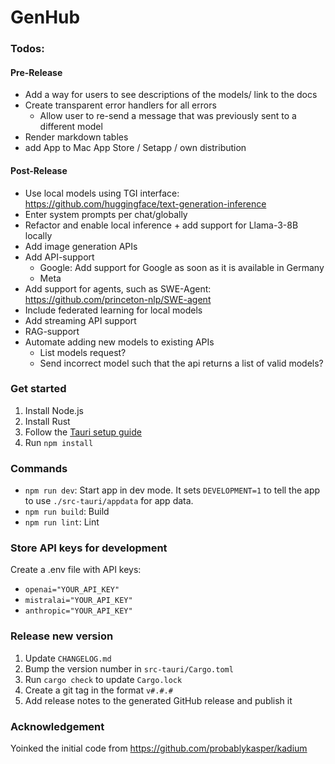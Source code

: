 # GenHub

### Todos:

#### Pre-Release

- Add a way for users to see descriptions of the models/ link to the docs
- Create transparent error handlers for all errors
  - Allow user to re-send a message that was previously sent to a different model
- Render markdown tables
- add App to Mac App Store / Setapp / own distribution

#### Post-Release

- Use local models using TGI interface: https://github.com/huggingface/text-generation-inference
- Enter system prompts per chat/globally
- Refactor and enable local inference + add support for Llama-3-8B locally
- Add image generation APIs
- Add API-support
  - Google: Add support for Google as soon as it is available in Germany
  - Meta
- Add support for agents, such as SWE-Agent: https://github.com/princeton-nlp/SWE-agent
- Include federated learning for local models
- Add streaming API support
- RAG-support
- Automate adding new models to existing APIs
  - List models request?
  - Send incorrect model such that the api returns a list of valid models?

### Get started

1. Install Node.js
2. Install Rust
3. Follow the [Tauri setup guide](https://tauri.studio/en/docs/getting-started/intro)
4. Run `npm install`

### Commands

- `npm run dev`: Start app in dev mode. It sets `DEVELOPMENT=1` to tell the app to use `./src-tauri/appdata` for app data.
- `npm run build`: Build
- `npm run lint`: Lint

### Store API keys for development

Create a .env file with API keys:

- `openai="YOUR_API_KEY"`
- `mistralai="YOUR_API_KEY"`
- `anthropic="YOUR_API_KEY"`

### Release new version

1. Update `CHANGELOG.md`
2. Bump the version number in `src-tauri/Cargo.toml`
3. Run `cargo check` to update `Cargo.lock`
4. Create a git tag in the format `v#.#.#`
5. Add release notes to the generated GitHub release and publish it

### Acknowledgement

Yoinked the initial code from https://github.com/probablykasper/kadium
